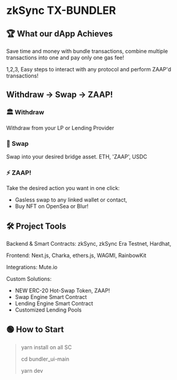 # zkSync TX-BUNDLER

## 🏆 What our dApp Achieves

Save time and money with bundle transactions, combine multiple transactions into one and pay only one gas fee!

1,2,3, Easy steps to interact with any protocol and perform ZAAP'd transactions!

## Withdraw -> Swap -> ZAAP!

### 🏛️ Withdraw

Withdraw from your LP or Lending Provider

### 🔀 Swap

Swap into your desired bridge asset. ETH, 'ZAAP', USDC

### ⚡ ZAAP! 

Take the desired action you want in one click:
- Gasless swap to any linked wallet or contact,
- Buy NFT on OpenSea or Blur!

## 🛠️ Project Tools

Backend & Smart Contracts:
zkSync, zkSync Era Testnet, Hardhat, 

Frontend:
Next.js, Charka, ethers.js, WAGMI, RainbowKit

Integrations:
Mute.io

Custom Solutions:
- NEW ERC-20 Hot-Swap Token, ZAAP!
- Swap Engine Smart Contract
- Lending Engine Smart Contract
- Customized Lending Pools

## 🟢 How to Start

> yarn install on all SC
>
> cd bundler_ui-main
>
> yarn dev